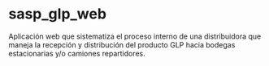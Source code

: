 # sasp_glp_web
Aplicación web que sistematiza el proceso interno de una distribuidora que maneja la recepción y distribución del producto GLP hacia bodegas estacionarias y/o camiones repartidores.

